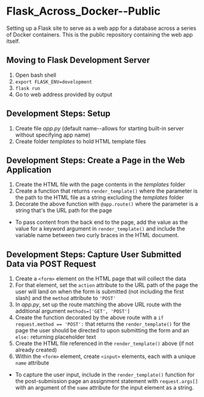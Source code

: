 # Flask_Across_Docker--Public
Setting up a Flask site to serve as a web app for a database across a series of Docker containers. This is the public repository containing the web app itself.

## Moving to Flask Development Server
1. Open bash shell
2. `export FLASK_ENV=development`
3. `flask run`
4. Go to web address provided by output

## Development Steps: Setup
1. Create file *app.py* (default name--allows for starting built-in server without specifying app name)
2. Create folder *templates* to hold HTML template files

## Development Steps: Create a Page in the Web Application
1. Create the HTML file with the page contents in the *templates* folder
2. Create a function that returns `render_template()` where the parameter is the path to the HTML file as a string excluding the *templates* folder
3. Decorate the above function with `@app.route()` where the parameter is a string that's the URL path for the page

* To pass content from the back end to the page, add the value as the value for a keyword argument in `render_template()` and include the variable name between two curly braces in the HTML document.

## Development Steps: Capture User Submitted Data via POST Request
1. Create a `<form>` element on the HTML page that will collect the data
2. For that element, set the `action` attribute to the URL path of the page the user will land on when the form is submitted (not including the first slash) and the `method` attribute to `'POST'`
3. In *app.py*, set up the route matching the above URL route with the additional argument `methods=['GET', 'POST']`
4. Create the function decorated by the above route with a `if request.method == 'POST':` that returns the `render_template()` for the page the user should be directed to upon submitting the form and an `else:` returning placeholder text
5. Create the HTML file referenced in the `render_template()` above (if not already created)
6. Within the `<form>` element, create `<input>` elements, each with a unique `name` attribute

* To capture the user input, include in the `render_template()` function for the post-submission page an assignment statement with `request.args[]` with an argument of the `name` attribute for the input element as a string.